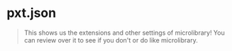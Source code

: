 # pxt.json
> This shows us the extensions and other settings of microlibrary!
You can review over it to see if you don't or do like microlibrary.
